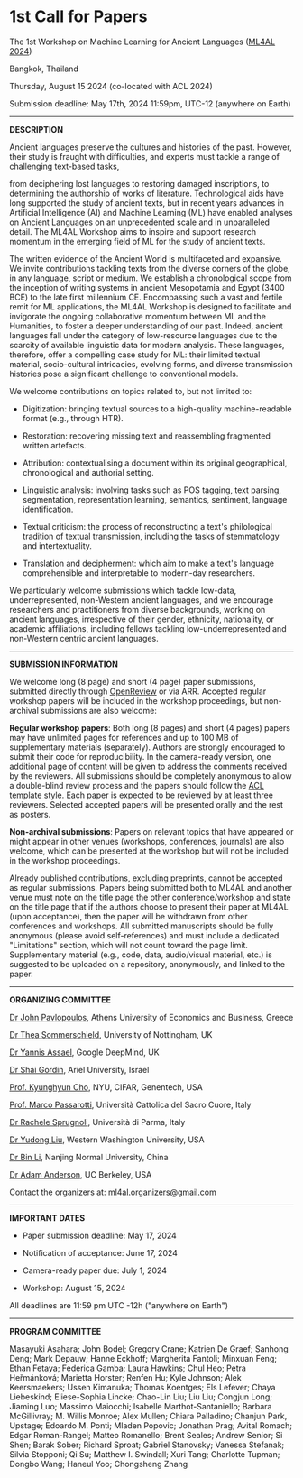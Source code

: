 # 1st Call for Papers

The 1st Workshop on Machine Learning for Ancient Languages ([ML4AL
2024](http://ml4al.com))

Bangkok, Thailand

Thursday, August 15 2024 (co-located with ACL 2024)

Submission deadline: May 17th, 2024 11:59pm, UTC-12 (anywhere on Earth)

---

**DESCRIPTION**

Ancient languages preserve the cultures and histories of the past.
However, their study is fraught with difficulties, and experts must
tackle a range of challenging text-based tasks,

from deciphering lost languages to restoring damaged inscriptions, to
determining the authorship of works of literature. Technological aids
have long supported the study of ancient texts, but in recent years
advances in Artificial Intelligence (AI) and Machine Learning (ML) have
enabled analyses on Ancient Languages on an unprecedented scale and in
unparalleled detail. The ML4AL Workshop aims to inspire and support
research momentum in the emerging field of ML for the study of ancient
texts.

The written evidence of the Ancient World is multifaceted and expansive.
We invite contributions tackling texts from the diverse corners of the
globe, in any language, script or medium. We establish a chronological
scope from the inception of writing systems in ancient Mesopotamia and
Egypt (3400 BCE) to the late first millennium CE. Encompassing such a
vast and fertile remit for ML applications, the ML4AL Workshop is
designed to facilitate and invigorate the ongoing collaborative momentum
between ML and the Humanities, to foster a deeper understanding of our
past. Indeed, ancient languages fall under the category of low-resource
languages due to the scarcity of available linguistic data for modern
analysis. These languages, therefore, offer a compelling case study for
ML: their limited textual material, socio-cultural intricacies, evolving
forms, and diverse transmission histories pose a significant challenge
to conventional models.

We welcome contributions on topics related to, but not limited to:

-   Digitization: bringing textual sources to a high-quality
    machine-readable format (e.g., through HTR).

-   Restoration: recovering missing text and reassembling fragmented
    written artefacts.

-   Attribution: contextualising a document within its original
    geographical, chronological and authorial setting.

-   Linguistic analysis: involving tasks such as POS tagging, text
    parsing, segmentation, representation learning, semantics,
    sentiment, language identification.

-   Textual criticism: the process of reconstructing a text\'s
    philological tradition of textual transmission, including the tasks
    of stemmatology and intertextuality.

-   Translation and decipherment: which aim to make a text\'s language
    comprehensible and interpretable to modern-day researchers.

We particularly welcome submissions which tackle low-data,
underrepresented, non-Western ancient languages, and we encourage
researchers and practitioners from diverse backgrounds, working on
ancient languages, irrespective of their gender, ethnicity, nationality,
or academic affiliations, including fellows tackling
low-underrepresented and non-Western centric ancient languages.

---

**SUBMISSION INFORMATION**

We welcome long (8 page) and short (4 page) paper submissions, 
submitted directly through [OpenReview](https://openreview.net/group?id=aclweb.org/ACL/2024/Workshop/ML4AL) or via ARR. 
Accepted regular workshop papers
will be included in the workshop proceedings, but non-archival
submissions are also welcome:

**Regular workshop papers**: Both long (8 pages) and short (4 pages)
papers may have unlimited pages for references and up to 100 MB of
supplementary materials (separately). Authors are strongly encouraged to
submit their code for reproducibility. In the camera-ready version, one
additional page of content will be given to address the comments
received by the reviewers. All submissions should be completely
anonymous to allow a double-blind review process and the papers should
follow the [ACL template
style](https://github.com/acl-org/acl-style-files). Each
paper is expected to be reviewed by at least three reviewers. Selected
accepted papers will be presented orally and the rest as posters.

**Non-archival submissions**: Papers on relevant topics that have
appeared or might appear in other venues (workshops, conferences,
journals) are also welcome, which can be presented at the workshop but
will not be included in the workshop proceedings.

Already published contributions, excluding preprints, cannot be
accepted as regular submissions. Papers being submitted both to ML4AL 
and another venue must note on the title page the other conference/workshop 
and state on the title page that if the authors choose to present their paper 
at ML4AL (upon acceptance), then the paper will be withdrawn from other
conferences and workshops. All submitted manuscripts should be fully
anonymous (please avoid self-references) and must include a dedicated
\"Limitations\" section, which will not count toward the page limit.
Supplementary material (e.g., code, data, audio/visual material, etc.)
is suggested to be uploaded on a repository, anonymously, and linked to
the paper.

---

**ORGANIZING COMMITTEE**

[Dr John Pavlopoulos](https://ipavlopoulos.github.io),
Athens University of Economics and Business, Greece

[Dr Thea Sommerschield](https://theasommerschield.it/),
University of Nottingham, UK

[Dr Yannis Assael](https://www.assael.gr/), Google
DeepMind, UK

[Dr Shai Gordin](https://digitalpasts.github.io/), Ariel
University, Israel

[Prof. Kyunghyun Cho](https://kyunghyuncho.me/), NYU,
CIFAR, Genentech, USA

[Prof. Marco
Passarotti](https://docenti.unicatt.it/ppd2/en/docenti/14144/marco-carlo-passarotti/profilo),
Università Cattolica del Sacro Cuore, Italy

[Dr Rachele
Sprugnoli](https://personale.unipr.it/en/ugovdocenti/person/236480),
Università di Parma, Italy

[Dr Yudong Liu](https://liuy2.github.io/), Western
Washington University, USA

[Dr Bin Li](https://cognitivebase.com/lib/), Nanjing
Normal University, China

[Dr Adam
Anderson](https://dlab.berkeley.edu/people/adam-anderson),
UC Berkeley, USA

Contact the organizers at:
[ml4al.organizers@gmail.com](mailto:ml4al.organizers@gmail.com)

---

**IMPORTANT DATES**

-   Paper submission deadline: May 17, 2024

-   Notification of acceptance: June 17, 2024

-   Camera-ready paper due: July 1, 2024

-   Workshop: August 15, 2024

All deadlines are 11:59 pm UTC -12h ("anywhere on Earth")

---

**PROGRAM COMMITTEE**

Masayuki Asahara; John Bodel; Gregory Crane; Katrien De Graef; Sanhong
Deng; Mark Depauw; Hanne Eckhoff; Margherita Fantoli; Minxuan Feng;
Ethan Fetaya; Federica Gamba; Laura Hawkins; Chul Heo; Petra Heřmánková;
Marietta Horster; Renfen Hu; Kyle Johnson; Alek Keersmaekers; Ussen
Kimanuka; Thomas Koentges; Els Lefever; Chaya Liebeskind; Eliese-Sophia
Lincke; Chao-Lin Liu; Liu Liu; Congjun Long; Jiaming Luo; Massimo
Maiocchi; Isabelle Marthot-Santaniello; Barbara McGillivray; M. Willis
Monroe; Alex Mullen; Chiara Palladino; Chanjun Park, Upstage; Edoardo M.
Ponti; Mladen Popovic; Jonathan Prag; Avital Romach; Edgar Roman-Rangel;
Matteo Romanello; Brent Seales; Andrew Senior; Si Shen; Barak Sober;
Richard Sproat; Gabriel Stanovsky; Vanessa Stefanak; Silvia Stopponi; Qi
Su; Matthew I. Swindall; Xuri Tang; Charlotte Tupman; Dongbo Wang;
Haneul Yoo; Chongsheng Zhang

